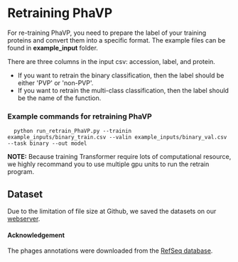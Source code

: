 # Retraining PhaVP
For re-training PhaVP, you need to prepare the label of your training proteins and convert them into a specific format. The example files can be found in **example_input** folder.

There are three columns in the input csv: accession, label, and protein.

* If you want to retrain the binary classification, then the label should be either 'PVP' or 'non-PVP'.
* If you want to retrain the multi-class classification, then the label should be the name of the function.



### Example commands for retraining PhaVP
      
      python run_retrain_PhaVP.py --trainin example_inputs/binary_train.csv --valin example_inputs/binary_val.csv --task binary --out model


**NOTE:** Because training Transformer require lots of computational resource, we highly recommand you to use multiple gpu units to run the retrain program.


## Dataset
Due to the limitation of file size at Github, we saved the datasets on our [webserver](https://phage.ee.cityu.edu.hk/phavp/download).


#### Acknowledgement

The phages annotations were downloaded from the [RefSeq database](https://www.ncbi.nlm.nih.gov/labs/virus/vssi/#/virus?SeqType_s=Protein).


